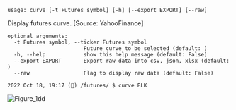 ```
usage: curve [-t Futures symbol] [-h] [--export EXPORT] [--raw]
```

Display futures curve. [Source: YahooFinance]

```
optional arguments:
  -t Futures symbol, --ticker Futures symbol
                        Future curve to be selected (default: )
  -h, --help            show this help message (default: False)
  --export EXPORT       Export raw data into csv, json, xlsx (default: )
  --raw                 Flag to display raw data (default: False)
```

```
2022 Oct 18, 19:17 (🦋) /futures/ $ curve BLK
```

![Figure_1dd](https://user-images.githubusercontent.com/25267873/196562734-b3fe1c41-c103-4527-a081-5cf7dae62cce.png)
